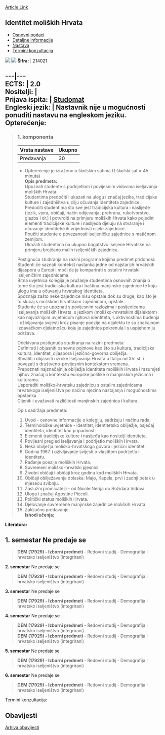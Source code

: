 [Article Link](https://www.fhs.hr/predmet/imh)

## Identitet moliških Hrvata
  * [Osnovni podaci](https://www.fhs.hr/predmet/imh#v1id-904823_705684_1_0 "Osnovni podaci")
  * [Detaljne informacije](https://www.fhs.hr/predmet/imh#v1id-904823_705684_1_1 "Detaljne informacije")
  * [Nastava](https://www.fhs.hr/predmet/imh#v1id-904823_705684_1_2 "Nastava")
  * [Termini konzultacija](https://www.fhs.hr/predmet/imh#v1id-904823_705684_1_3 "Termini konzultacija")


[![](https://www.fhs.hr/img/flags/gif/hr.gif)](https://www.fhs.hr/predmet/imh) [![](https://www.fhs.hr/img/flags/gif/gb.gif)](https://www.fhs.hr/en/course/iomc)
**Šifra:** |  214021  
  
---|---  
**ECTS:** |  2.0   
**Nositelji:** |   
**Prijava ispita:** |  [Studomat](http://www.isvu.hr/studomat)  
**Engleski jezik:** |  Nastavnik nije u mogućnosti ponuditi nastavu na engleskom jeziku.   
**Opterećenje:**  
---  
> ### 1. komponenta
> | Vrsta nastave | Ukupno  
> ---|---  
> Predavanja | 30  
> * Opterećenje je izraženo u školskim satima (1 školski sat = 45 minuta)   
**Opis predmeta:**  
> Upoznati studente s podrijetlom i povijesnim vidovima iseljavanja moliških Hrvata.  
>  Studentima predočiti i ukazati na ulogu i značaj jezika, tradicijske kulture i zajedništva u cilju očuvanja identiteta zajednice.  
>  Predočiti studentima što sve jest tradicijska kultura i naslijeđe (jezik, vjera, običaji, način odijevanja, prehrana, rukotvorstvo, glazba i dr.) i potvrditi na primjeru moliških Hrvata kako pojedini elementi tradicijske kulture i naslijeđa djeluju na stvaranje i očuvanje identitetskih vrijednosti cijele zajednice.  
>  Poučiti studente o povezanosti iseljeničke zajednice s matičnom zemljom.  
>  Ukazati studentima na ukupno bogatstvo iseljene Hrvatske na primjeru brojčano malih iseljeničkih zajednica.  
>    
>  Postignuća studiranja na razini programa kojima predmet pridonosi:   
>  Studenti će saznati kontekst nastanka jedne od najstarijih hrvatskih dijaspora u Europi i moći će je komparirati s ostalim hrvatski iseljeničkim zajednicama.   
>  Bitna uvjetnica kolegija je pružanje studentima osnovnih znanja o tome što jest tradicijska kultura i baština manjinske zajednice te koju ulogu ima u očuvanju hrvatskog identiteta.   
>  Spoznaja zašto neke zajednice nisu opstale dok su druge, kao što je to slučaj s moliškom hrvatskom zajednicom, opstale.   
>  Studente će se upoznati s povijesnim razlozima i posljedicama iseljavanja moliških Hrvata, s jezikom (moliško-hrvatskim dijalektom) kao najvažnijom uvjetnicom njihova identiteta, s aktivnostima buđenja i oživljavanja svijesti kroz pisanje poezije na dijalektu te sa značajnom izdavačkom djelatnošću koju je zajednica pokrenula i s uspjehom ju održava.   
>    
>  Očekivana postignuća studiranja na razini predmeta:   
>  Definirati i objasniti osnovne pojmove kao što su kultura, tradicijska kultura, identitet, dijaspora i jezično-govorna obilježja.  
>  Shvatiti i objasniti uzroke iseljavanja Hrvata u Italiju od XV. st. i povezati s društveno-povijesnim kontekstom vremena.  
>  Prepoznati najznačajnija obilježja identiteta moliških Hrvata i razumjeti njihov značaj u kontekstu europske politike o manjinskim jezicima i   
>  kulturama.  
>  Usporediti moliško-hrvatsku zajednicu s ostalim zajednicama hrvatskoga iseljeništva po načinu njezina nastajanja i mogućnostima opstanka.  
>  Cijeniti i uvažavati različitosti manjinskih zajednica i kultura.  
>    
>  Opis sadržaja predmeta:   
>  1. Uvod - osnovne informacije o kolegiju, sadržaju i načinu rada.  
>  2. Terminološke uvjetnice - identitet, identitetsko obilježje, osjećaj identiteta, identitet kao pripadnost.   
>  3. Elementi tradicijske kulture i nasljeđa kao nositelji identiteta.  
>  4. Povijesni pregled iseljavanja i podrijetlo moliških Hrvata.  
>  5. Neka obilježja moliško-hrvatskoga govora i jezični identitet.  
>  6. Godina 1967. i oživljavanje svijesti o vlastitom podrijetlu i identitetu.  
>  7. Rađanje poezije moliških Hrvata.  
>  8. Suvremeni moliško-hrvatski pjesnici.  
>  9. Životni običaji i običaji kroz godinu kod moliških Hrvata.  
>  10. Običaji obilježavanja dolaska: Majo, Kapela, prvi i zadnji petak u mjesecu svibnju.  
>  11. Zaslužni promicatelji - od Nicole Nerija do Božidara Vidova.  
>  12. Uloga i značaj Agostine Piccoli.  
>  13. Politički status moliških Hrvata.  
>  14. Djelovanje suvremene manjinske zajednice moliških Hrvata  
>  15. Zaključno predavanje.  
**Ishodi učenja:**  

  
**Literatura:**  

  
**1. semestar** Ne predaje se  
---  
> **DEM (17929) - Izborni predmeti** - Redovni studij - Demografija i hrvatsko iseljeništvo (integrirani)  
>   
  
**2. semestar** Ne predaje se  
> **DEM (17929) - Izborni predmeti** - Redovni studij - Demografija i hrvatsko iseljeništvo (integrirani)  
>   
  
**3. semestar** Ne predaje se  
> **DEM (17929) - Izborni predmeti** - Redovni studij - Demografija i hrvatsko iseljeništvo (integrirani)  
>   
  
**4. semestar** Ne predaje se  
> **DEM (17929) - Izborni predmeti** - Redovni studij - Demografija i hrvatsko iseljeništvo (integrirani)  
>  **DEM (17929) - Izborni predmeti** - Redovni studij - Demografija i hrvatsko iseljeništvo (integrirani)  
>   
  
**5. semestar** Ne predaje se  
> **DEM (17929) - Izborni predmeti** - Redovni studij - Demografija i hrvatsko iseljeništvo (integrirani)  
>   
  
**6. semestar** Ne predaje se  
> **DEM (17929) - Izborni predmeti** - Redovni studij - Demografija i hrvatsko iseljeništvo (integrirani)  
>   
Termini konzultacija: 


## Obavijesti
[Arhiva obavijesti](https://www.fhs.hr/predmet/imh?@=21cel#news_119879 "Arhiva obavijesti")
